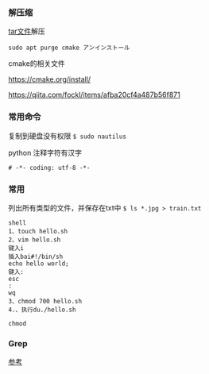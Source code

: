 ### 解压缩


[tar文件](http://qiita.com/y-aramak/items/8dc8098698cb0f92116a)解压

```sudo apt purge cmake アンインストール```

cmake的相关文件

https://cmake.org/install/

https://qiita.com/fockl/items/afba20cf4a487b56f871

### 常用命令

复制到硬盘没有权限
```$ sudo nautilus```

python 注释字符有汉字
```
# -*- coding: utf-8 -*-
```

### 常用
列出所有类型的文件，并保存在txt中
```$ ls *.jpg > train.txt```
```
shell 
1、touch hello.sh
2、vim hello.sh 
键入i 
插入bai#!/bin/sh
echo hello world;
键入: 
esc 
:
wq
3、chmod 700 hello.sh
4.、执行du./hello.sh

chmod
```
### Grep
[参考](https://www.cnblogs.com/flyor/p/6411140.html)
